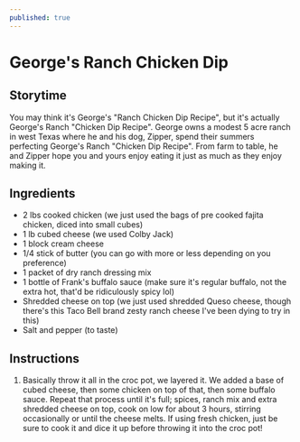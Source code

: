 ```yaml
---
published: true
---
```

# George's Ranch Chicken Dip

## Storytime
You may think it's George's "Ranch Chicken Dip Recipe", but it's actually George's Ranch "Chicken Dip Recipe". George owns a modest 5 acre ranch in west Texas where he and his dog, Zipper, spend their summers perfecting George's Ranch "Chicken Dip Recipe". From farm to table, he and Zipper hope you and yours enjoy eating it just as much as they enjoy making it.

## Ingredients
- 2 lbs cooked chicken (we just used the bags of pre cooked fajita chicken, diced into small cubes)
- 1 lb cubed cheese (we used Colby Jack)
- 1 block cream cheese
- 1/4 stick of butter (you can go with more or less depending on you preference)
- 1 packet of dry ranch dressing mix
- 1 bottle of Frank's buffalo sauce (make sure it's regular buffalo, not the extra hot, that'd be ridiculously spicy lol)
- Shredded cheese on top (we just used shredded Queso cheese, though there's this Taco Bell brand zesty ranch cheese I've been dying to try in this)
- Salt and pepper (to taste)

## Instructions
1. Basically throw it all in the croc pot, we layered it. We added a base of cubed cheese, then some chicken on top of that, then some buffalo sauce. Repeat that process until it's full; spices, ranch mix and extra shredded cheese on top, cook on low for about 3 hours, stirring occasionally or until the cheese melts. If using fresh chicken, just be sure to cook it and dice it up before throwing it into the croc pot!